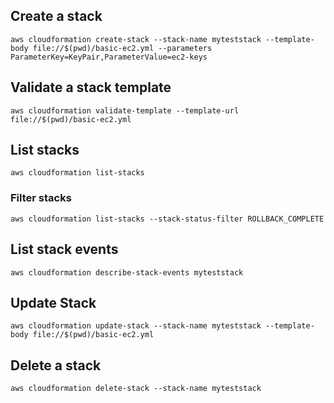 ## Create a stack
`aws cloudformation create-stack --stack-name myteststack --template-body file://$(pwd)/basic-ec2.yml --parameters ParameterKey=KeyPair,ParameterValue=ec2-keys`

## Validate a stack template 
`aws cloudformation validate-template --template-url file://$(pwd)/basic-ec2.yml`

## List stacks
`aws cloudformation list-stacks`

### Filter stacks 
`aws cloudformation list-stacks --stack-status-filter ROLLBACK_COMPLETE`

## List stack events 
`aws cloudformation describe-stack-events myteststack`

## Update Stack 
`aws cloudformation update-stack --stack-name myteststack --template-body file://$(pwd)/basic-ec2.yml`

## Delete a stack 
`aws cloudformation delete-stack --stack-name myteststack`